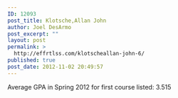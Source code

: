 ```yaml
---
ID: 12093
post_title: Klotsche,Allan John
author: Joel DesArmo
post_excerpt: ""
layout: post
permalink: >
  http://effrtlss.com/klotscheallan-john-6/
published: true
post_date: 2012-11-02 20:49:57
---
```

<p>Average GPA in Spring 2012 for first course listed: 3.515</p>